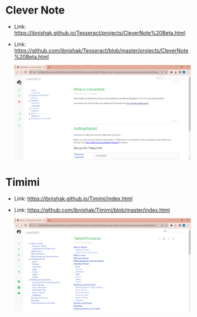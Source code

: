 # Clever Note

* Link: https://ibnishak.github.io/Tesseract/projects/CleverNote%20Beta.html
* Link: https://github.com/ibnishak/Tesseract/blob/master/projects/CleverNote%20Beta.html

  ![Clever Note Screenshot](../screenshots/clevernote.png)

# Timimi

* Link: https://ibnishak.github.io/Timimi/index.html
* Link: https://github.com/ibnishak/Timimi/blob/master/index.html

  ![Timimi Screenshot](../screenshots/timimi.png)
